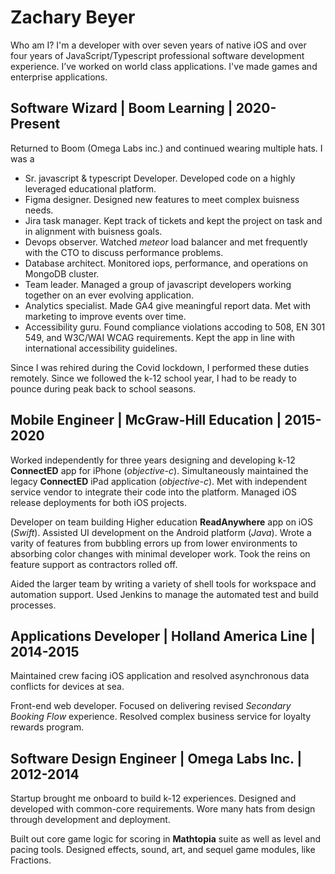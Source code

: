 # Zachary Beyer

Who am I? I'm a developer with over seven years of native iOS and over four years of JavaScript/Typescript professional software development experience. I’ve worked on world class applications. I've made games and enterprise applications.

## Software Wizard | Boom Learning | 2020-Present

Returned to Boom (Omega Labs inc.) and continued wearing multiple hats. I was a 

*   Sr. javascript & typescript Developer. Developed code on a highly leveraged educational platform. 
*   Figma designer. Designed new features to meet complex buisness needs.
*   Jira task manager. Kept track of tickets and kept the project on task and in alignment with buisness goals.
*   Devops observer. Watched *meteor* load balancer and met frequently with the CTO to discuss performance problems.
*   Database architect. Monitored iops, performance, and operations on MongoDB cluster.
*   Team leader. Managed a group of javascript developers working together on an ever evolving application.
*   Analytics specialist. Made GA4 give meaningful report data. Met with marketing to improve events over time.
*   Accessibility guru. Found compliance violations accoding to 508, EN 301 549, and W3C/WAI WCAG requirements. Kept the app in line with international accessibility guidelines.

Since I was rehired during the Covid lockdown, I performed these duties remotely. Since we followed the k-12 school year, I had to be ready to pounce during peak back to school seasons.

## Mobile Engineer | McGraw-Hill Education | 2015-2020

Worked independently for three years designing and developing k-12 **ConnectED** app for iPhone  (*objective-c*). Simultaneously maintained the legacy **ConnectED** iPad application  (*objective-c*). Met with independent service vendor to integrate their code into the platform. Managed iOS release deployments for both iOS projects.

Developer on team building Higher education **ReadAnywhere** app on iOS (*Swift*). Assisted UI development on the Android platform (*Java*). Wrote a varity of features from bubbling errors up from lower environments to absorbing color changes with minimal developer work. Took the reins on feature support as contractors rolled off.

Aided the larger team by writing a variety of shell tools for workspace and automation support. Used Jenkins to manage the automated test and build processes.

## Applications Developer | Holland America Line | 2014-2015

Maintained crew facing iOS application and resolved asynchronous data conflicts for devices at sea. 

Front-end web developer. Focused on delivering revised *Secondary Booking Flow* experience. Resolved complex business service for loyalty rewards program.

## Software Design Engineer | Omega Labs Inc. | 2012-2014

Startup brought me onboard to build k-12 experiences. Designed and developed with common-core requirements. Wore many hats from design through development and deployment. 

Built out core game logic for scoring in **Mathtopia** suite as well as level and pacing tools. Designed effects, sound, art, and sequel game modules, like Fractions.
